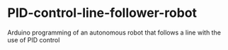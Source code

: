 # PID-control-line-follower-robot
Arduino programming of an autonomous robot that follows a line with the use of PID control
